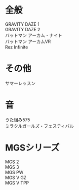 # 全般
GRAVITY DAZE 1  
GRAVITY DAZE 2  
バットマン アーカム・ナイト  
バットマン アーカムVR  
Rez Infinite  

# その他
サマーレッスン

# 音
うた組み575  
ミラクルガールズ・フェスティバル  

# MGSシリーズ
MGS 2  
MGS 3  
MGS PW  
MGS V GZ  
MGS V TPP  